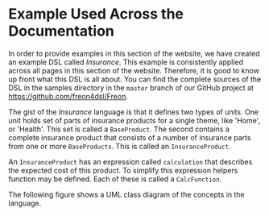 <script>
    import Figure from "$lib/figures/Figure.svelte";
</script>

# Example Used Across the Documentation

In order to provide examples in this section of the website, we have created an example DSL called
_Insurance_. This example is consistently applied across all pages in this section of the website.
Therefore, it is good to know up front what this DSL is all about. You can find the complete sources
of the DSL in the samples directory in the `master` branch of our GitHub project 
at <a href="https://github.com/freon4dsl/Freon" target="_blank">
https://github.com/freon4dsl/Freon</a>.

[//]: # (todo find good place to store Insurance DSL)

The gist of the _Insurance_ language is
that it defines two types of units. One unit holds set of parts of insurance products for a single theme,
like 'Home', or 'Health'. This set is called a `BaseProduct`. The second contains a complete insurance
product that consists of a number of insurance parts from one or more `BaseProducts`. This is called an
`InsuranceProduct`.

An `InsuranceProduct` has an expression called `calculation` that describes the expected cost of this product.
To simplify this expression helpers function may be defined. Each of these is called a `CalcFunction`.

The following figure shows a UML class diagram of the concepts in the language.

<Figure 
imageName={'documentation/docu-project-uml.png'} 
caption={'UML diagram of Insurance Project'}
figureNumber={1}
/>
